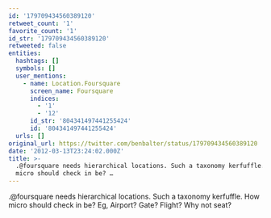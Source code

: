 ```yaml
---
id: '179709434560389120'
retweet_count: '1'
favorite_count: '1'
id_str: '179709434560389120'
retweeted: false
entities:
  hashtags: []
  symbols: []
  user_mentions:
    - name: Location.Foursquare
      screen_name: Foursquare
      indices:
        - '1'
        - '12'
      id_str: '804341497441255424'
      id: '804341497441255424'
  urls: []
original_url: https://twitter.com/benbalter/status/179709434560389120
date: '2012-03-13T23:24:02.000Z'
title: >-
  .@foursquare needs hierarchical locations. Such a taxonomy kerfuffle. How
  micro should check in be? …
---
```


.@foursquare needs hierarchical locations. Such a taxonomy kerfuffle. How micro should check in be? Eg, Airport? Gate? Flight? Why not seat?
